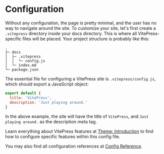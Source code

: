 # Configuration

Without any configuration, the page is pretty minimal, and the user has no way to navigate around the site. To customize your site, let's first create a `.vitepress` directory inside your docs directory. This is where all VitePress-specific files will be placed. Your project structure is probably like this:

```
.
├─ docs
│  ├─ .vitepress
│  │  └─ config.js
│  └─ index.md
└─ package.json
```

The essential file for configuring a VitePress site is `.vitepress/config.js`, which should export a JavaScript object:

```js
export default {
  title: 'VitePress',
  description: 'Just playing around.'
}
```

In the above example, the site will have the title of `VitePress`, and `Just playing around.` as the description meta tag.

Learn everything about VitePress features at [Theme: Introduction](./theme-introduction) to find how to configure specific features within this config file.

You may also find all configuration references at [Config Reference](../config/introduction).
